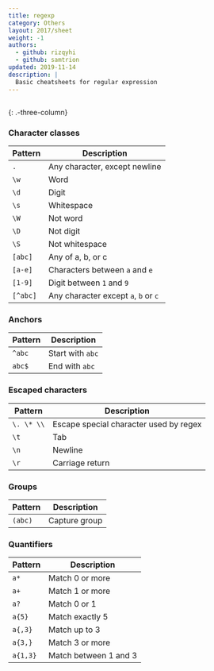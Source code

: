 ```yaml
---
title: regexp
category: Others
layout: 2017/sheet
weight: -1
authors:
  - github: rizqyhi
  - github: samtrion
updated: 2019-11-14
description: |
  Basic cheatsheets for regular expression
---
```


##

{: .-three-column}

### Character classes

| Pattern  | Description                          |
| -------- | ------------------------------------ |
| `.`      | Any character, except newline        |
| `\w`     | Word                                 |
| `\d`     | Digit                                |
| `\s`     | Whitespace                           |
| `\W`     | Not word                             |
| `\D`     | Not digit                            |
| `\S`     | Not whitespace                       |
| `[abc]`  | Any of a, b, or c                    |
| `[a-e]`  | Characters between `a` and `e`       |
| `[1-9]`  | Digit between `1` and `9`            |
| `[^abc]` | Any character except `a`, `b` or `c` |

### Anchors

| Pattern | Description      |
| ------- | ---------------- |
| `^abc`  | Start with `abc` |
| `abc$`  | End with `abc`   |

### Escaped characters

| Pattern    | Description                            |
| ---------- | -------------------------------------- |
| `\. \* \\` | Escape special character used by regex |
| `\t`       | Tab                                    |
| `\n`       | Newline                                |
| `\r`       | Carriage return                        |

### Groups

| Pattern | Description   |
| ------- | ------------- |
| `(abc)` | Capture group |

### Quantifiers

| Pattern  | Description           |
| -------- | --------------------- |
| `a*`     | Match 0 or more       |
| `a+`     | Match 1 or more       |
| `a?`     | Match 0 or 1          |
| `a{5}`   | Match exactly 5       |
| `a{,3}`  | Match up to 3         |
| `a{3,}`  | Match 3 or more       |
| `a{1,3}` | Match between 1 and 3 |

